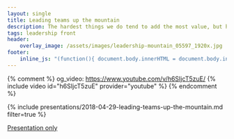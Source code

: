 ```yaml
---
layout: single
title: Leading teams up the mountain
description: The hardest things we do tend to add the most value, but how can leaders help teams do the hard thing when it's just so much easier not to.
tags: leadership front
header:
    overlay_image: /assets/images/leadership-mountain_05597_1920x.jpg
footer:
    inline_js: "(function(){ document.body.innerHTML = document.body.innerHTML.replace(/Note: /g, ''); })();"
---
```

{% comment %}
    og_video: https://www.youtube.com/v/h6SIjcT5zuE/
{% include video id="h6SIjcT5zuE" provider="youtube" %}
{% endcomment %}

{% include presentations/2018-04-29-leading-teams-up-the-mountain.md filter=true %}

[Presentation only](reveal/)
